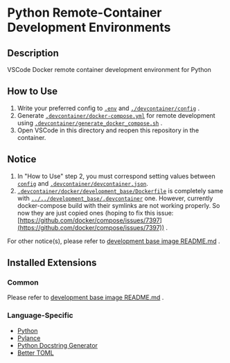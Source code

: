 # Python Remote-Container Development Environments

## Description

VSCode Docker remote container development environment for Python

## How to Use

1. Write your preferred config to [`.env`](./.env) and [`./devcontainer/config`](./.devcontainer/config) .
2. Generate [`.devcontainer/docker-compose.yml`](./.devcontainer/docker-compose.yml) for remote development using [`.devcontainer/generate_docker_compose.sh`](./.devcontainer/generate_docker_compose.sh) .
3. Open VSCode in this directory and reopen this repository in the container.

## Notice

1. In "How to Use" step 2, you must correspond setting values between [`config`](./.devcotainer/../.devcontainer/config) and [`.devcontainer/devcontainer.json`](.devcontainer/devcontainer.json).
2. [`.devcontainer/docker/development_base/Dockerfile`](./.devcontainer/docker/development_base/Dockerfile) is completely same with [`../../development_base/.devcontainer`](../../development_base/.devcontainer) one. However, currently docker-compose build with their symlinks are not working properly. So now they are just copied ones (hoping to fix this issue: [https://github.com/docker/compose/issues/7397](https://github.com/docker/compose/issues/7397)) .

For other notice(s), please refer to [development base image README.md](../../development_base/README.md) .

## Installed Extensions

### Common

Please refer to [development base image README.md](../../development_base/README.md) .

### Language-Specific

- [Python](https://marketplace.visualstudio.com/items?itemName=ms-python.python)
- [Pylance](https://marketplace.visualstudio.com/items?itemName=ms-python.vscode-pylance)
- [Python Docstring Generator](https://marketplace.visualstudio.com/items?itemName=njpwerner.autodocstring)
- [Better TOML](https://marketplace.visualstudio.com/items?itemName=bungcip.better-toml)
